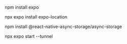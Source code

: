 npm install expo


npx expo install expo-location


npm install @react-native-async-storage/async-storage


npx expo start --tunnel
